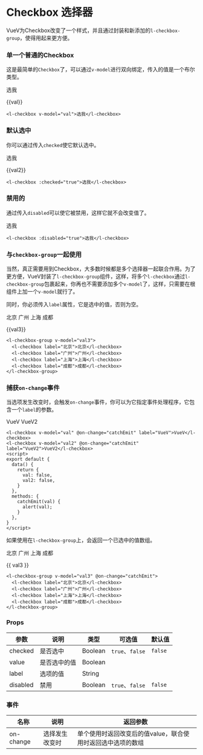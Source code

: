 # Checkbox 选择器
VueV为Checkbox改变了一个样式，并且通过封装和新添加的`l-checkbox-group`，使得用起来更方便。

### 单一个普通的Checkbox

这是最简单的`Checkbox`了，可以通过`v-model`进行双向绑定，传入的值是一个布尔类型。

<ClientOnly>
<l-checkbox v-model="val">选我</l-checkbox>
</ClientOnly>

{{val}}

<script>
export default {
  data() {
    return {
      val: false,
      val2: false,
      val3: [],
    }
  },
  methods: {
    catchEmit(val) {
      alert(val);
    }
  },
}
</script>

```vue
<l-checkbox v-model="val">选我</l-checkbox>
```

### 默认选中
你可以通过传入`checked`使它默认选中。

<ClientOnly>
<l-checkbox :checked="true" v-model="val2">选我</l-checkbox>
</ClientOnly>

{{val2}}

```vue
<l-checkbox :checked="true">选我</l-checkbox>
```

### 禁用的
通过传入`disabled`可以使它被禁用，这样它就不会改变值了。

<ClientOnly>
<l-checkbox :disabled="true">选我</l-checkbox>
</ClientOnly>

```vue
<l-checkbox :disabled="true">选我</l-checkbox>
```

### 与`checkbox-group`一起使用
当然，真正需要用到Checkbox，大多数时候都是多个选择器一起联合作用。为了更方便，VueV封装了`l-checkbox-group`组件，这样，将多个`l-checkbox`通过`l-checkbox-group`包裹起来，你再也不需要添加多个`v-model`了，这样，只需要在根组件上加一个`v-model`就行了。

同时，你必须传入`label`属性，它是选中的值，否则为空。

<ClientOnly>
<l-checkbox-group v-model="val3">
  <l-checkbox label="北京">北京</l-checkbox>
  <l-checkbox label="广州">广州</l-checkbox>
  <l-checkbox label="上海">上海</l-checkbox>
  <l-checkbox label="成都">成都</l-checkbox>
</l-checkbox-group>
</ClientOnly>

{{val3}}

```vue
<l-checkbox-group v-model="val3">
  <l-checkbox label="北京">北京</l-checkbox>
  <l-checkbox label="广州">广州</l-checkbox>
  <l-checkbox label="上海">上海</l-checkbox>
  <l-checkbox label="成都">成都</l-checkbox>
</l-checkbox-group>
```

### 捕获`on-change`事件
当选项发生改变时，会触发`on-change`事件，你可以为它指定事件处理程序，它包含一个`label`的参数。

<ClientOnly>
<l-checkbox v-model="val" @on-change="catchEmit" label="VueV">VueV</l-checkbox>
<l-checkbox v-model="val2" @on-change="catchEmit" label="VueV2">VueV2</l-checkbox>
</ClientOnly>

```vue
<l-checkbox v-model="val" @on-change="catchEmit" label="VueV">VueV</l-checkbox>
<l-checkbox v-model="val2" @on-change="catchEmit" label="VueV2">VueV2</l-checkbox>
<script>
export default {
  data() {
    return {
      val: false,
      val2: false,
    }
  },
  methods: {
    catchEmit(val) {
      alert(val);
    }
  },
}
</script>
```

如果使用在`l-checkbox-group`上，会返回一个已选中的值数组。

<ClientOnly>
<l-checkbox-group v-model="val3" @on-change="catchEmit">
  <l-checkbox label="北京">北京</l-checkbox>
  <l-checkbox label="广州">广州</l-checkbox>
  <l-checkbox label="上海">上海</l-checkbox>
  <l-checkbox label="成都">成都</l-checkbox>
</l-checkbox-group>
</ClientOnly>

{{ val3 }}

```vue
<l-checkbox-group v-model="val3" @on-change="catchEmit">
  <l-checkbox label="北京">北京</l-checkbox>
  <l-checkbox label="广州">广州</l-checkbox>
  <l-checkbox label="上海">上海</l-checkbox>
  <l-checkbox label="成都">成都</l-checkbox>
</l-checkbox-group>
```

### Props
| 参数 | 说明 | 类型 | 可选值 | 默认值 |
|---|---|---|---|---|
|checked| 是否选中| Boolean | `true`、`false` |`false` |
|value| 是否选中的值 | Boolean |  |  |
|label| 选项的值 | String | |
|disabled| 禁用 | Boolean | `true`、`false` | `false` |


### 事件
| 名称 | 说明 | 返回参数 |
| --- | --- | --- |
| on-change | 选择发生改变时 | 单个使用时返回改变后的值value，联合使用时返回选中选项的数组 |